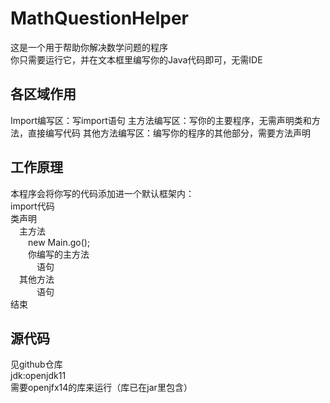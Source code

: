 # MathQuestionHelper
这是一个用于帮助你解决数学问题的程序  
你只需要运行它，并在文本框里编写你的Java代码即可，无需IDE  
## 各区域作用
Import编写区：写import语句
主方法编写区：写你的主要程序，无需声明类和方法，直接编写代码
其他方法编写区：编写你的程序的其他部分，需要方法声明
## 工作原理
本程序会将你写的代码添加进一个默认框架内：  
import代码  
类声明  
&emsp;主方法  
&emsp;&emsp;new Main.go();  
&emsp;&emsp;你编写的主方法  
&emsp;&emsp;&emsp;语句  
&emsp;其他方法  
&emsp;&emsp;&emsp;语句  
结束
## 源代码
见github仓库  
jdk:openjdk11  
需要openjfx14的库来运行（库已在jar里包含）